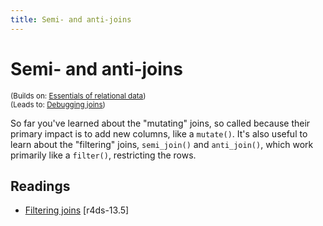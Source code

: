 ```yaml
---
title: Semi- and anti-joins
---
```


<!-- Generated automatically from filter-joins.yml. Do not edit by hand -->

# Semi- and anti-joins
<small>(Builds on: [Essentials of relational data](relational-basics.md))</small>  
<small>(Leads to: [Debugging joins](joins-debugging.md))</small>

So far you've learned about the "mutating" joins, so called because their
primary impact is to add new columns, like a `mutate()`. It's also
useful to learn about the "filtering" joins, `semi_join()` and
`anti_join()`, which work primarily like a `filter()`, restricting the
rows.

## Readings

  * [Filtering joins](http://r4ds.had.co.nz/relational-data.html#filtering-joins) [r4ds-13.5]



